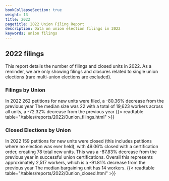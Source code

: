 ```yaml
---
bookCollapseSection: true
weight: 13
title: 2022
pagetitle: 2022 Union Filing Report
description: Data on union election filings in 2022
keywords: union filings
---
```


## 2022 filings

This report details the number of filings and closed units in 2022. As a reminder, we are only showing filings and closures related to single union elections (rare multi-union elections are excluded).

### Filings by Union
In 2022 262 petitions for new units were filed, a -80.36% decrease from the previous year The median size was 22 with a total of 19,623 workers across all units, a -72.32% decrease from the previous year
{{< readtable table="/tables/reports/2022/0union_filings.html" >}}

### Closed Elections by Union
In 2022 159 petitions for new units were closed (this includes petitions where no election was ever held), with 49.06% closed with a certification order, creating 78 total new units. This was a -87.83% decrease from the previous year in successful union certifications. Overall this represents approximately 2,517 workers, which is a -91.81% decrease from the previous year The median bargaining unit has 14 workers.
{{< readtable table="/tables/reports/2022/0union_closed.html" >}}
